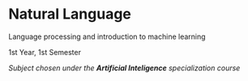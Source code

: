 # Natural Language
Language processing and introduction to machine learning

1st Year, 1st Semester

*Subject chosen under the **Artificial Inteligence** specialization course*

